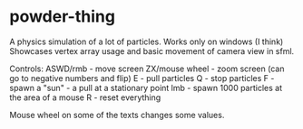 # powder-thing
A physics simulation of a lot of particles. Works only on windows (I think)
Showcases vertex array usage and basic movement of camera view in sfml.

Controls:
ASWD/rmb - move screen
ZX/mouse wheel - zoom screen (can go to negative numbers and flip)
E - pull particles
Q - stop particles
F - spawn a "sun" - a pull at a stationary point
lmb - spawn 1000 particles at the area of a mouse
R - reset everything

Mouse wheel on some of the texts changes some values.

